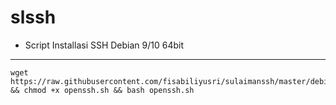 # slssh


* Script Installasi SSH Debian 9/10 64bit
--------
```
wget https://raw.githubusercontent.com/fisabiliyusri/sulaimanssh/master/debian9/openssh.sh && chmod +x openssh.sh && bash openssh.sh
```
